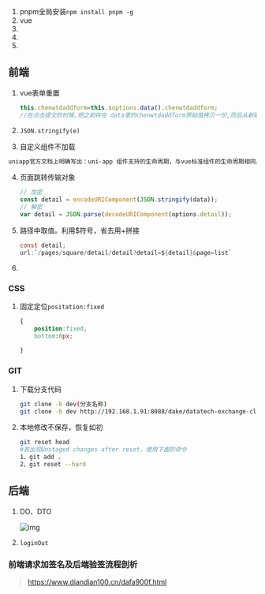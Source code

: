 1. pnpm全局安装`npm install pnpm -g`
2. vue
3. 
4. 
5. 

## 前端

1. vue表单重置

   ```javascript
   this.chenwtdaddform=this.$options.data().chenwtdaddform;
   //在点击提交的时候,把之前存在 data里的chenwtdaddform原始值拷贝一份,而后从新赋值
   ```

2.  ` JSON.stringify(e) `

3.  自定义组件不加载

   ```bash
   uniapp官方文档上明确写出：uni-app 组件支持的生命周期，与vue标准组件的生命周期相同。组件里没有页面级的onLoad等生命周期 , 使用vue的生命周期函数 mounted 
   ```

4. 页面跳转传输对象

   ```javascript
   // 加密
   const detail = encodeURIComponent(JSON.stringify(data));
   // 解密
   var detail = JSON.parse(decodeURIComponent(options.detail));
   ```

5. 路径中取值。利用$符号，省去用+拼接

   ```java
   const detail;
   url:`/pages/square/detail/detail?detail=${detail}&page=list`
   ```

   

6. 

   

### CSS

1. 固定定位`positation:fixed`

   ```css
   {
       position:fixed,
       bottom:0px;
       
   }
   ```

   

### GIT

1. 下载分支代码

   ```bash
   git clone -b dev(分支名称)
   git clone -b dev http://192.168.1.91:8088/dake/datatech-exchange-cloud.git
   ```

2. 本地修改不保存，恢复如初

   ```bash
   git reset head
   #若出现Unstaged changes after reset，使用下面的命令
   1、git add .
   2、git reset --hard
   ```

   


## 后端

1. DO、DTO

    ![img](https://img-blog.csdnimg.cn/a59e0431022f4066aa9e3a2f355ec811.png?x-oss-process=image/watermark,type_d3F5LXplbmhlaQ,shadow_50,text_Q1NETiBA5LiA6KeJ552h5Yiw5bCP5bCP5pe25YCZ,size_20,color_FFFFFF,t_70,g_se,x_16#pic_center) 

2. ```
   loginOut
   ```



### 前端请求加签名及后端验签流程剖析

> https://www.diandian100.cn/dafa900f.html
